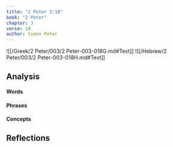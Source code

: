 ```yaml
---
title: "2 Peter 3:18"
book: "2 Peter"
chapter: 3
verse: 18
author: Simon Peter
---
```

![[/Greek/2 Peter/003/2 Peter-003-018G.md#Text]]
![[/Hebrew/2 Peter/003/2 Peter-003-018H.md#Text]]

## Analysis

#### Words

#### Phrases

#### Concepts

## Reflections

